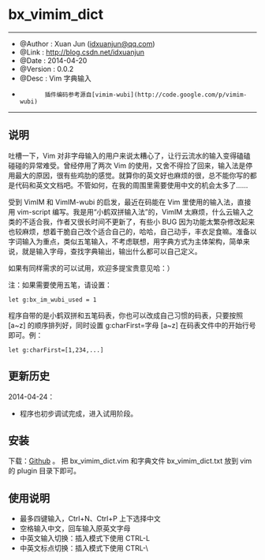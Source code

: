 bx_vimim_dict
=============

--------------------------------------------------------------------------

* @Author  : Xuan Jun (idxuanjun@qq.com)
* @Link    : http://blog.csdn.net/idxuanjun
* @Date    : 2014-04-20
* @Version : 0.0.2
* @Desc    : Vim 字典输入
*            插件编码参考源自[vimim-wubi](http://code.google.com/p/vimim-wubi)

---------------------------------------------------------------------------

说明
----

吐槽一下，Vim 对非字母输入的用户来说太糟心了，让行云流水的输入变得磕磕碰碰的异常难受。曾经停用了两次 Vim 的使用，又舍不得捡了回来，输入法是停用最大的原因，很有些鸡肋的感觉。就算你的英文好也麻烦的很，总不能你写的都是代码和英文文档吧。不管如何，在我的周围里需要使用中文的机会太多了……

受到 VimIM 和 VimIM-wubi 的启发，最近在码能在 Vim 里使用的输入法，直接用 vim-script 编写。我是用“小鹤双拼输入法”的，VimIM 太麻烦，什么云输入之类的不适合我，作者又很长时间不更新了，有些小 BUG 因为功能太繁杂修改起来也较麻烦，想着干脆自己改个适合自己的，哈哈，自己动手，丰衣足食嘛。准备以字词输入为重点，类似五笔输入，不考虑联想，用字典方式为主体架构，简单来说，就是输入字母，查找字典输出，输出什么都可以自己定义。

如果有同样需求的可以试用，欢迎多提宝贵意见哈：）

注：如果需要使用五笔，请设置：

    let g:bx_im_wubi_used = 1

程序自带的是小鹤双拼和五笔码表，你也可以改成自己习惯的码表，只要按照 [a~z] 的顺序排列好，同时设置 g:charFirst=字母 [a~z] 在码表文件中的开始行号即可。例：

    let g:charFirst=[1,234,...]




更新历史
--------

2014-04-24：

* 程序也初步调试完成，进入试用阶段。

安装
----

下载：[Github](https://github.com/idxuanjun/bx_vimim_dict) 。
把 bx_vimim_dict.vim 和字典文件 bx_vimim_dict.txt 放到 vim 的 plugin 目录下即可。

使用说明
--------
* 最多四键输入，Ctrl+N、Ctrl+P 上下选择中文
* 空格输入中文，回车输入原英文字母
* 中英文输入切换：插入模式下使用 CTRL-L
* 中英文标点切换：插入模式下使用 CTRL-\
